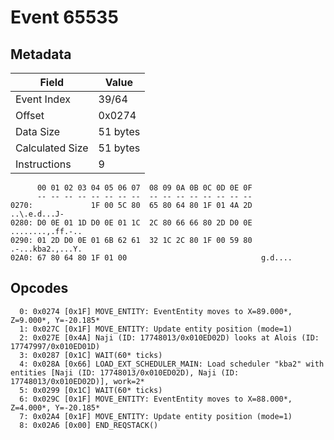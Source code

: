 # Event 65535

## Metadata

| Field           | Value    |
|-----------------|----------|
| Event Index     | 39/64    |
| Offset          | 0x0274   |
| Data Size       | 51 bytes |
| Calculated Size | 51 bytes |
| Instructions    | 9        |

```
      00 01 02 03 04 05 06 07  08 09 0A 0B 0C 0D 0E 0F
      -- -- -- -- -- -- -- --  -- -- -- -- -- -- -- --
0270:             1F 00 5C 80  65 80 64 80 1F 01 4A 2D      ..\.e.d...J-
0280: D0 0E 01 1D D0 0E 01 1C  2C 80 66 66 80 2D D0 0E  ........,.ff.-..
0290: 01 2D D0 0E 01 6B 62 61  32 1C 2C 80 1F 00 59 80  .-...kba2.,...Y.
02A0: 67 80 64 80 1F 01 00                              g.d....         
```

## Opcodes

```
  0: 0x0274 [0x1F] MOVE_ENTITY: EventEntity moves to X=89.000*, Z=9.000*, Y=-20.185*
  1: 0x027C [0x1F] MOVE_ENTITY: Update entity position (mode=1)
  2: 0x027E [0x4A] Naji (ID: 17748013/0x010ED02D) looks at Alois (ID: 17747997/0x010ED01D)
  3: 0x0287 [0x1C] WAIT(60* ticks)
  4: 0x028A [0x66] LOAD_EXT_SCHEDULER_MAIN: Load scheduler "kba2" with entities [Naji (ID: 17748013/0x010ED02D), Naji (ID: 17748013/0x010ED02D)], work=2*
  5: 0x0299 [0x1C] WAIT(60* ticks)
  6: 0x029C [0x1F] MOVE_ENTITY: EventEntity moves to X=88.000*, Z=4.000*, Y=-20.185*
  7: 0x02A4 [0x1F] MOVE_ENTITY: Update entity position (mode=1)
  8: 0x02A6 [0x00] END_REQSTACK()
```
